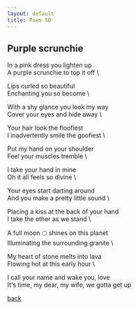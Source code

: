 ```yaml
---
layout: default
title: Poem 50
---
```


## Purple scrunchie

In a pink dress you lighten up \
A purple scrunchie to top it off \

Lips curled so beautiful \
Enchanting you so become \

With a shy glance you look my way \
Cover your eyes and hide away \

Your hair look the floofiest \
I inadvertently smile the goofiest \

Put my hand on your shoulder \
Feel your muscles tremble \

I take your hand in mine \
Oh it all feels so divine \

Your eyes start darting around \
And you make a pretty little sound \

Placing a kiss at the back of your hand \
I take the other as we stand \

A full moon 🌕 shines on this planet \
Illuminating the surrounding granite \

My heart of stone melts into lava \
Flowing hot at this early hour \

I call your name and wake you, love \
It's time, my dear, my wife, we gotta get up


 [back](../index-page.html)
